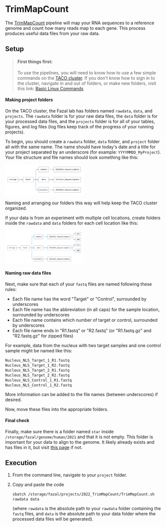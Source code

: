 # TrimMapCount
The [TrimMapCount](https://fazallabbcm.github.io/FazalLabPipelines/TrimMapCount) pipeline will map 
your RNA sequences to a reference genome and count how many reads map to each gene. This process 
produces useful data files from your raw data.



## Setup


> #### First things first:
> To use the pipelines, you will need to know how to use a few simple commands on the 
> [TACO cluster](http://taco-wiki.grid.bcm.edu/mediawiki/index.php/MHGCP_User_Quick_Start_Guide). 
> If you don't know how to sign in to the cluster, navigate in and out of folders, or make new folders, 
> visit this link: [Basic Linux Commands](https://fazallabbcm.github.io/FazalLabPipelines/BasicLinuxCommands)


#### Making project folders

On the TACO cluster, the Fazal lab has folders named `rawdata`, `data`, and `projects`. The 
`rawdata` folder is for your raw data files, the `data` folder is for your processed data files, 
and the `projects` folder is for all of your tables, figures, and log files (log files keep track 
of the progress of your running projects).

To begin, you should create a `rawdata` folder, `data` folder, and `project` folder all with the 
same name. The name should have today's date and a title for your project separated by an underscore 
(for example: `YYYYMMDD_MyProject`). Your file structure and file names should look something like this:

<img src="img/fazallab_filestructure.png" width="50%" height="50%">

Naming and arranging our folders this way will help keep the TACO cluster organized.

If your data is from an experiment with multiple cell locations, create folders inside the `rawdata` 
and `data` folders for each cell location like this:

<img src="img/fazallab_filestructure2.png" width="50%" height="50%">


#### Naming raw data files

Next, make sure that each of your `fastq` files are named following these rules:
   * Each file name has the word "Target" or "Control", surrounded by underscores
   * Each file name has the abbreviation (in all caps) for the sample location, surrounded by underscores
   * Each file name contains which number of target or control, surrounded by underscores
   * Each file name ends in "R1.fastq" or "R2.fastq" (or "R1.fastq.gz" and "R2.fastq.gz" for zipped files)

For example, data from the nucleus with two target samples and one control sample might be named like this:
   ```
   Nucleus_NLS_Target_1_R1.fastq
   Nucleus_NLS_Target_1_R2.fastq
   Nucleus_NLS_Target_2_R1.fastq
   Nucleus_NLS_Target_2_R2.fastq
   Nucleus_NLS_Control_1_R1.fastq
   Nucleus_NLS_Control_1_R2.fastq
   ```
More information can be added to the file names (between underscores) if desired.

Now, move these files into the appropriate folders.




#### Final check

Finally, make sure there is a folder named `star` inside `/storage/fazal/genome/human/2021` and that it 
is not empty. This folder is important for your data to align to the genome. It likely already 
exists and has files in it, but visit [this page](https://fazallabbcm.github.io/FazalLabPipelines/GenerateGenome) 
if not.


## Execution

1. From the command line, navigate to your `project` folder.

2. Copy and paste the code
   ```
   sbatch /storage/fazal/projects/2022_TrimMapCount/TrimMapCount.sh rawdata data
   ``` 
   (where `rawdata` is the absolute path to your `rawdata` folder containing the `fastq` files, and `data` is the 
   absolute path to your data folder where the processed data files will be generated).


